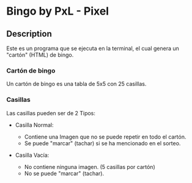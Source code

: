 # Bingo by PxL - Pixel

## Description
Este es un programa que se ejecuta en la terminal, el cual genera un "cartón" (HTML) de bingo. 

### Cartón de bingo
Un cartón de bingo es una tabla de 5x5 con 25 casillas.

### Casillas
Las casillas pueden ser de 2 Tipos:
- Casilla Normal: 
    - Contiene una Imagen que no se puede repetir en todo el cartón.
    - Se puede "marcar" (tachar) si se ha mencionado en el sorteo.

- Casilla Vacía: 
    - No contiene ninguna imagen. (5 casillas por cartón)
    - No se puede "marcar" (tachar).


